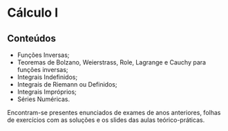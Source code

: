 # Cálculo I
## Conteúdos
- Funções Inversas;
- Teoremas de Bolzano, Weierstrass, Role, Lagrange e Cauchy para funções inversas;
- Integrais Indefinidos;
- Integrais de Riemann ou Definidos;
- Integrais Impróprios;
- Séries Numéricas. <br />

Encontram-se presentes enunciados de exames de anos anteriores, folhas de exercícios com as soluções e os slides das aulas teórico-práticas.
